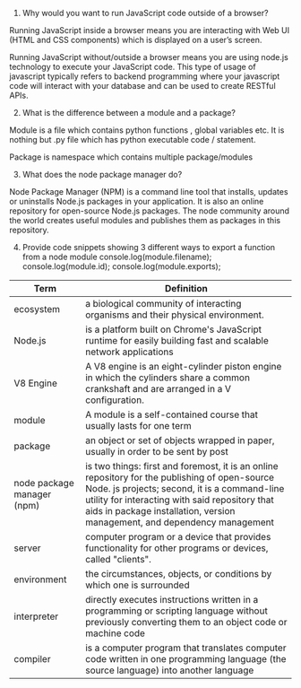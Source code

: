1. Why would you want to run JavaScript code outside of a browser?

Running JavaScript inside a browser means you are interacting with Web UI (HTML and CSS components) which is displayed on a user’s screen.

Running JavaScript without/outside a browser means you are using node.js technology to execute your JavaScript code. This type of usage of javascript typically refers to backend programming where your javascript code will interact with your database and can be used to create RESTful APIs.

2. What is the difference between a module and a package?

Module is a file which contains python functions , global variables etc. It is nothing but .py file which has python executable code / statement.

Package is namespace which contains multiple package/modules


3. What does the node package manager do?

Node Package Manager (NPM) is a command line tool that installs, updates or uninstalls Node.js packages in your application. It is also an online repository for open-source Node.js packages. The node community around the world creates useful modules and publishes them as packages in this repository.

4. Provide code snippets showing 3 different ways to export a function from a node module
console.log(module.filename);
console.log(module.id);
console.log(module.exports);

 Term | Definition 
 ----- | ------
 ecosystem | a biological community of interacting organisms and their physical environment.
 Node.js |  is a platform built on Chrome's JavaScript runtime for easily building fast and scalable network applications
 V8 Engine | A V8 engine is an eight-cylinder piston engine in which the cylinders share a common crankshaft and are arranged in a V configuration.
 module | A module is a self-contained course that usually lasts for one term
 package | an object or set of objects wrapped in paper, usually in order to be sent by post
 node package manager (npm) |is two things: first and foremost, it is an online repository for the publishing of open-source Node. js projects; second, it is a command-line utility for interacting with said repository that aids in package installation, version management, and dependency management
 server | computer program or a device that provides functionality for other programs or devices, called "clients".
 environment | the circumstances, objects, or conditions by which one is surrounded
 interpreter | directly executes instructions written in a programming or scripting language without previously converting them to an object code or machine code
 compiler | is a computer program that translates computer code written in one programming language (the source language) into another language